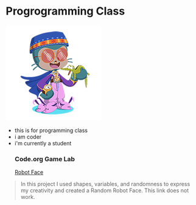 # Progrogramming Class
![Octocat](https://github.com/shenoya25/programming/blob/955291cb711b01418d44066b1191dd1770db0443/resizecat.png)
- this is for programming class
- i am coder
- i'm currently a student
  ### Code.org Game Lab
  [Robot Face](https.shenoya25.github.io/robhat/)
> In this project I used shapes, variables, and randomness to express my creativity and created a Random Robot Face. This link does not work.

